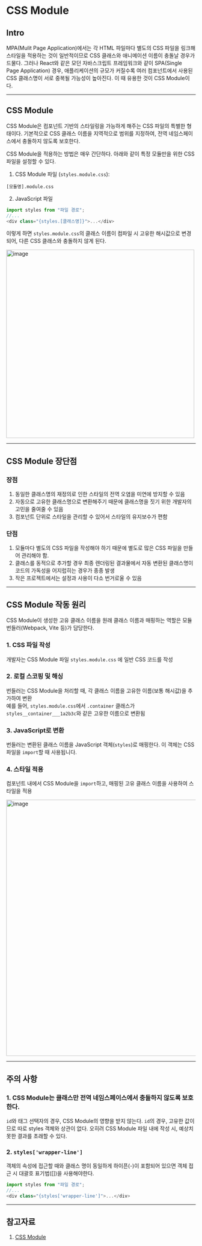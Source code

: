 # CSS Module
## Intro
MPA(Mulit Page Application)에서는 각 HTML 파일마다 별도의 CSS 파일을 링크해 스타일을 적용하는 것이 일반적이므로 CSS 클래스와 애니메이션 이름이 충돌날 경우가 드물다. 그러나 React와 같은 모던 자바스크립트 프레임워크와 같이 SPA(Single Page Application) 경우, 애플리케이션의 규모가 커질수록 여러 컴포넌트에서 사용된 CSS 클래스명이 서로 중복될 가능성이 높아진다. 이 때 유용한 것이 CSS Module이다.

---

## CSS Module
CSS Module은 컴포넌트 기반의 스타일링을 가능하게 해주는 CSS 파일의 특별한 형태이다. 기본적으로 CSS 클래스 이름을 지역적으로 범위를 지정하여, 전역 네임스페이스에서 충돌하지 않도록 보호한다.

CSS Module을 적용하는 방법은 매우 간단하다. 아래와 같이 특정 모듈만을 위한 CSS 파일을 설정할 수 있다. 
1. CSS Module 파일 (`styles.module.css`):
```
[모듈명].module.css
```
2. JavaScript 파일
```js
import styles from "파일 경로";
//...
<div class="{styles.[클래스명]}">...</div>
```
이렇게 하면 `styles.module.css`의 클래스 이름이 컴파일 시 고유한 해시값으로 변경되어, 다른 CSS 클래스와 충돌하지 않게 된다.

<img width="500" alt="image" src="https://github.com/Dev-FE-1/Toy_Project_Team_1/assets/93127663/8a883376-46cb-48df-8731-04eb3215ba30">

---

## CSS Module 장단점
### 장점
1. 동일한 클래스명의 재정의로 인한 스타일의 전역 오염을 미연에 방지할 수 있음
2. 자동으로 고유한 클래스명으로 변환해주기 때문에 클래스명을 짓기 위한 개발자의 고민을 줄여줄 수 있음
3. 컴포넌트 단위로 스타일을 관리할 수 있어서 스타일의 유지보수가 편함

### 단점
1. 모듈마다 별도의 CSS 파일을 작성해야 하기 때문에 별도로 많은 CSS 파일을 만들어 관리해야 함. 
2. 클래스를 동적으로 추가할 경우 최종 렌더링된 결과물에서 자동 변환된 클래스명이 코드의 가독성을 어지럽히는 경우가 종종 발생
3. 작은 프로젝트에서는 설정과 사용이 다소 번거로울 수 있음

---

## CSS Module 작동 원리
CSS Module이 생성한 고유 클래스 이름을 원래 클래스 이름과 매핑하는 역할은 모듈 번들러(Webpack, Vite 등)가 담당한다.

### 1. CSS 파일 작성
개발자는 CSS Module 파일 `styles.module.css` 에 일반 CSS 코드를 작성

### 2. 로컬 스코핑 및 해싱
번들러는 CSS Module을 처리할 때, 각 클래스 이름을 고유한 이름(보통 해시값)을 추가하여 변환<br>
예를 들어, `styles.module.css`에서 `.container` 클래스가 `styles__container___1a2b3c`와 같은 고유한 이름으로 변환됨

### 3. JavaScript로 변환
번들러는 변환된 클래스 이름을 JavaScript 객체(`styles`)로 매핑한다. 이 객체는 CSS 파일을 `import`할 때 사용됩니다.

### 4. 스타일 적용
컴포넌트 내에서 CSS Module을 `import`하고, 매핑된 고유 클래스 이름을 사용하여 스타일을 적용

<img width="680" alt="image" src="https://github.com/Dev-FE-1/Toy_Project_Team_1/assets/93127663/6aa2c710-86a9-4a5e-9759-3de99557c9c5">

---

## 주의 사항
### 1. CSS Module는 클래스만 전역 네임스페이스에서 충돌하지 않도록 보호한다.
`id`와 태그 선택자의 경우, CSS Module의 영향을 받지 않는다. `id`의 경우, 고유한 값이므로 따로 styles 객체와 상관이 없다. 오히려 CSS Module 파일 내에 작성 시, 예상치 못한 결과를 초래할 수 있다.  

### 2. `styles['wrapper-line']`
객체의 속성에 접근할 때와 클래스 명이 동일하게 하이픈(-)이 포함되어 있으면 객체 접근 시 대괄호 표기법([])을 사용해야한다.
```js
import styles from "파일 경로";
//...
<div class="{styles['wrapper-line']">...</div>
```
---

## 참고자료
1. [CSS Module](https://www.tcpschool.com/react/react_styling_cssmodule)